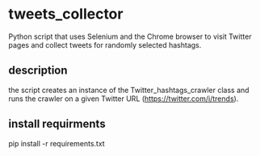 # tweets_collector
Python script that uses Selenium and the Chrome browser to visit Twitter pages and collect tweets for randomly selected hashtags.

## description
the script creates an instance of the Twitter_hashtags_crawler class and runs the crawler on a given Twitter URL (https://twitter.com/i/trends).

## install requirments
  pip install -r requirements.txt

